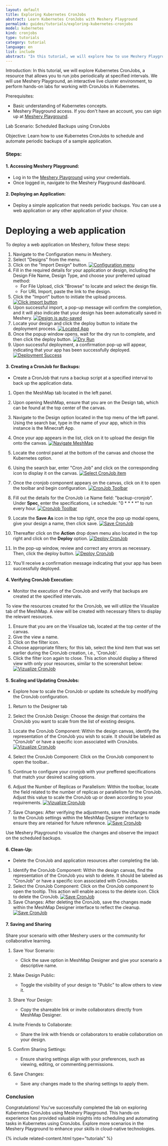 ```yaml
---
layout: default
title: Exploring Kubernetes CronJobs
abstract: Learn Kubernetes CronJobs with Meshery Playground
permalink: guides/tutorials/exploring-kubernetes-cronjobs
model: kubernetes
kind: cronjobs
type: tutorials
category: tutorial
language: en
list: include
abstract: "In this tutorial, we will explore how to use Meshery Playground, an interactive live cluster environment, to perform hands-on labs for managing Kubernetes CronJobs."
---
```


Introduction:
In this tutorial, we will explore Kubernetes CronJobs, a resource that allows you to run jobs periodically at specified intervals. We will use Meshery Playground, an interactive live cluster environment, to perform hands-on labs for working with CronJobs in Kubernetes.

Prerequisites:
- Basic understanding of Kubernetes concepts.
- Meshery Playground access. If you don't have an account, you can sign up at [Meshery Playground](https://meshery.layer5.io/play).

Lab Scenario: Scheduled Backups using CronJobs

Objective:
Learn how to use Kubernetes CronJobs to schedule and automate periodic backups of a sample application.

### Steps:

#### 1. **Accessing Meshery Playground:**
   - Log in to the [Meshery Playground](https://meshery.layer5.io/play) using your credentials.
   - Once logged in, navigate to the Meshery Playground dashboard.

#### 2. **Deploying an Application:**
   - Deploy a simple application that needs periodic backups. You can use a web application or any other application of your choice.


# Deploying a web application

To deploy a web application on Meshery, follow these steps:


1. Navigate to the Configuration menu in Meshery.
2. Select "Designs" from the menu.
3. Click on the "Import Design" button.
[![Configuration menu]({{site.baseurl}}/assets/img/meshery-design/configuration-menu-design-import.png)]({{site.baseurl}}/assets/img/meshery-design/configuration-menu-design-import.png)
4. Fill in the required details for your application or design, including the Design File Name, Design Type, and choose your preferred upload method:
   - For File Upload, click "Browse" to locate and select the design file.
   - For URL Import, paste the link to the design.
5. Click the "Import" button to initiate the upload process.
[![Click import button]({{site.baseurl}}/assets/img/meshery-design/click-import.png)]({{site.baseurl}}/assets/img/meshery-design/click-import.png)
6. Upon successful import, a pop-up message will confirm the completion, and it will also indicate that your design has been automatically saved in Meshery.
[![Design is auto-saved]({{site.baseurl}}/assets/img/meshery-design/design-auto-save.png)]({{site.baseurl}}/assets/img/meshery-design/design-auto-save.png)
7. Locate your design and click the deploy button to initiate the deployment process.
[![Located App]({{site.baseurl}}/assets/img/meshery-design/app-deploy.png)]({{site.baseurl}}/assets/img/meshery-design/app-deploy.png)
8. Once the popup window opens, wait for the dry run to complete, and then click the deploy button.
[![Dry Run]({{site.baseurl}}/assets/img/meshery-design/click-deploy.png)]({{site.baseurl}}/assets/img/meshery-design/click-deploy.png)
9. Upon successful deployment, a confirmation pop-up will appear, indicating that your app has been successfully deployed.
[![Deployment Success]({{site.baseurl}}/assets/img/meshery-design/deploy-success.png)]({{site.baseurl}}/assets/img/meshery-design/deploy-success.png)

<!-- 

Convey to user that MeshMap Designs are auto-saved. 

-->


#### 3. **Creating a CronJob for Backups:**

- Create a CronJob that runs a backup script at a specified interval to back up the application data.

<!--

Show user how to do this using MeshMap Designer to drag and drop components and configure them.

-->

1. Open the MeshMap tab located in the left panel.
2. Upon opening MeshMap, ensure that you are on the Design tab, which can be found at the top center of the canvas.
3. Navigate to the Design option located in the top menu of the left panel. Using the search bar, type in the name of your app, which in this instance is the Minecraft App.
4. Once your app appears in the list, click on it to upload the design file onto the canvas.
[![Navigate MeshMap]({{site.baseurl}}/assets/img/meshmap/navigate-meshmap.png)]({{site.baseurl}}/assets/img/meshmap/navigate-meshmap.png)
5. Locate the control panel at the bottom of the canvas and choose the Kubernetes option.
6. Using the search bar, enter "Cron Job" and click on the corresponding icon to display it on the canvas.
[![Select CronJob item]({{site.baseurl}}/assets/img/meshmap/select-cronjob.png)]({{site.baseurl}}/assets/img/meshmap/select-cronjob.png)
7. Once the cronjob component appears on the canvas, click on it to open the toolbar and begin configuration.
[![CronJob Toolbar]({{site.baseurl}}/assets/img/meshmap/toolbar-cronjob.png)]({{site.baseurl}}/assets/img/meshmap/toolbar-cronjob.png)
8. Fill out the details for the CronJob i.e Name field: "backup-cronjob". Under **Spec**, enter the specifications, i.e schedule: "0 * * * *" to run every hour.
[![CronJob Toolbar]({{site.baseurl}}/assets/img/meshmap/tool-bar.png)]({{site.baseurl}}/assets/img/meshmap/tool-bar.png)
9. Locate the **Save As** icon in the top right, once the pop up modal opens, give your design a name, then click save.
[![Save CronJob]({{site.baseurl}}/assets/img/meshmap/save.png)]({{site.baseurl}}/assets/img/meshmap/save.png)

10. Thereafter click on the **Action** drop down menu also located in the top right and click on the **Deploy** option.
[![Deploy CronJob]({{site.baseurl}}/assets/img/meshmap/deploy.png)]({{site.baseurl}}/assets/img/meshmap/deploy.png)
11. In the pop-up window, review and correct any errors as necessary. Then, click the deploy button.
[![Deploy CronJob]({{site.baseurl}}/assets/img/meshmap/deploy-app.png)]({{site.baseurl}}/assets/img/meshmap/deploy-app.png)
12. You'll receive a confirmation message indicating that your app has been successfully deployed.

#### 4. **Verifying CronJob Execution:**
   - Monitor the execution of the CronJob and verify that backups are created at the specified intervals.

To view the resources created for the CronJob, we will utilize the Visualize tab of the MeshMap. A view will be created with necessary filters to display the relevant resources.

   1. Ensure that you are on the Visualize tab, located at the top center of the canvas.
   2. Give the view a name.
   3. Click on the filter icon.
   4. Choose appropriate filters; for this lab, select the kind item that was set earlier during the CronJob creation, i.e., 'CronJob'.
   5. Click the filter icon again to close. This action should display a filtered view with only your resources, similar to the screenshot below:
   [![Vizualize CronJob]({{site.baseurl}}/assets/img/meshmap/view.png)]({{site.baseurl}}/assets/img/meshmap/view.png)


<!-- 

Show user how to use Views and filters in MeshMap Visualizer.

-->


#### 5. **Scaling and Updating CronJobs:**
   - Explore how to scale the CronJob or update its schedule by modifying the CronJob configuration.

   1. Return to the  Designer tab
   2. Select the CronJob Design:
        Choose the design that contains the CronJob you want to scale from the list of existing designs.
   3. Locate the CronJob Component:
        Within the design canvas, identify the representation of the CronJob you wish to scale. It should be labeled as "CronJob" or have a specific icon associated with CronJobs.
        [![Vizualize CronJob]({{site.baseurl}}/assets/img/meshmap/design-cronjob.png)]({{site.baseurl}}/assets/img/meshmap/design-cronjob.png)
   4.  Select the CronJob Component:
        Click on the CronJob component to open the toolbar..
   5. Continue to configure your cronjob with your preffered specifications that match your desired scaling options.
   6. Adjust the Number of Replicas or Parallelism:
        Within the toolbar, locate the field related to the number of replicas or parallelism for the CronJob. Adjust this value to scale the CronJob up or down according to your requirements.
        [![Vizualize CronJob]({{site.baseurl}}/assets/img/meshmap/scale.png)]({{site.baseurl}}/assets/img/meshmap/scale.png)

   7.  Save Changes:
        After verifying the adjustments, save the changes made to the CronJob settings within the MeshMap Designer interface to ensure they are retained for future reference.
        [![Save CronJob]({{site.baseurl}}/assets/img/meshmap/save.png)]({{site.baseurl}}/assets/img/meshmap/save.png)
<!-- 

Show user how to use Designs and components in MeshMap Designer.

-->

Use Meshery Playground to visualize the changes and observe the impact on the scheduled backups.

#### 6. **Clean-Up:**
   - Delete the CronJob and application resources after completing the lab.

1. Identify the CronJob Component:
    Within the design canvas, find the representation of the CronJob you wish to delete. It should be labeled as "CronJob" or have a specific icon associated with CronJobs.
2. Select the CronJob Component:
    Click on the CronJob component to open the tooltip. This action will enable access to the delete icon. Click to delete the CronJob.
    [![Save CronJob]({{site.baseurl}}/assets/img/meshmap/delete.png)]({{site.baseurl}}/assets/img/meshmap/delete.png)
3. Save Changes:
    After deleting the CronJob, save the changes made within the MeshMap Designer interface to reflect the cleanup.
    [![Save CronJob]({{site.baseurl}}/assets/img/meshmap/save-app.png)]({{site.baseurl}}/assets/img/meshmap/save-app.png)
<!-- 

Show user how to use Designs and components in MeshMap Designer.

-->



#### 7. **Saving and Sharing**
  Share your scenario with other Meshery users or the community for collaborative learning.

  
1. Save Your Scenario:
   - Click the save option in MeshMap Designer and give your scenario a descriptive name.

2. Make Design Public:
   - Toggle the visibility of your design to "Public" to allow others to view it.

3. Share Your Design:
   - Copy the shareable link or invite collaborators directly from MeshMap Designer.

4. Invite Friends to Collaborate:
   - Share the link with friends or collaborators to enable collaboration on your design.

5. Confirm Sharing Settings:
   - Ensure sharing settings align with your preferences, such as viewing, editing, or commenting permissions.

6. Save Changes:
   - Save any changes made to the sharing settings to apply them.

<!-- 

Show user how to make Design public and share with other users in MeshMap Designer.

-->

### Conclusion
Congratulations! You've successfully completed the lab on exploring Kubernetes CronJobs using Meshery Playground. This hands-on experience has provided valuable insights into scheduling and automating tasks in Kubernetes using CronJobs. Explore more scenarios in the Meshery Playground to enhance your skills in cloud-native technologies.

{% include related-content.html type="tutorials" %}